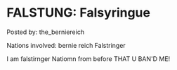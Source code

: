 # FALSTUNG: Falsyringue

Posted by: the_berniereich

Nations involved: bernie reich Falstringer

I am falstirnger Natiomn from before THAT U BAN'D ME!